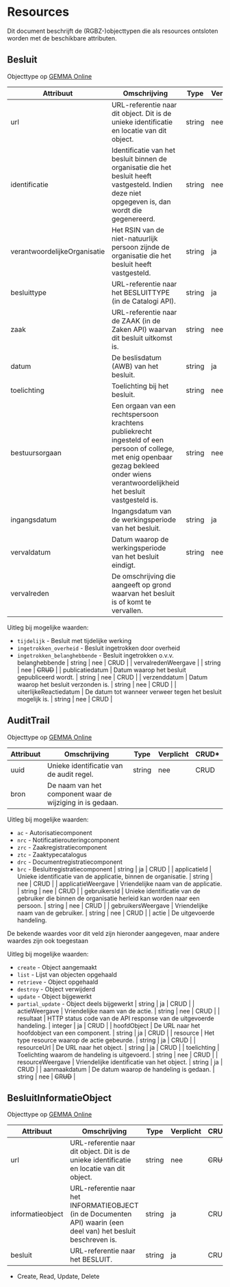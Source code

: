 # Resources

Dit document beschrijft de (RGBZ-)objecttypen die als resources ontsloten
worden met de beschikbare attributen.


## Besluit

Objecttype op [GEMMA Online](https://www.gemmaonline.nl/index.php/Rgbz_1.0/doc/objecttype/besluit)

| Attribuut | Omschrijving | Type | Verplicht | CRUD* |
| --- | --- | --- | --- | --- |
| url | URL-referentie naar dit object. Dit is de unieke identificatie en locatie van dit object. | string | nee | ~~C~~​R​~~U~~​~~D~~ |
| identificatie | Identificatie van het besluit binnen de organisatie die het besluit heeft vastgesteld. Indien deze niet opgegeven is, dan wordt die gegenereerd. | string | nee | C​R​U​D |
| verantwoordelijkeOrganisatie | Het RSIN van de niet-natuurlijk persoon zijnde de organisatie die het besluit heeft vastgesteld. | string | ja | C​R​U​D |
| besluittype | URL-referentie naar het BESLUITTYPE (in de Catalogi API). | string | ja | C​R​U​D |
| zaak | URL-referentie naar de ZAAK (in de Zaken API) waarvan dit besluit uitkomst is. | string | nee | C​R​U​D |
| datum | De beslisdatum (AWB) van het besluit. | string | ja | C​R​U​D |
| toelichting | Toelichting bij het besluit. | string | nee | C​R​U​D |
| bestuursorgaan | Een orgaan van een rechtspersoon krachtens publiekrecht ingesteld of een persoon of college, met enig openbaar gezag bekleed onder wiens verantwoordelijkheid het besluit vastgesteld is. | string | nee | C​R​U​D |
| ingangsdatum | Ingangsdatum van de werkingsperiode van het besluit. | string | ja | C​R​U​D |
| vervaldatum | Datum waarop de werkingsperiode van het besluit eindigt. | string | nee | C​R​U​D |
| vervalreden | De omschrijving die aangeeft op grond waarvan het besluit is of komt te vervallen.

Uitleg bij mogelijke waarden:

* `tijdelijk` - Besluit met tijdelijke werking
* `ingetrokken_overheid` - Besluit ingetrokken door overheid
* `ingetrokken_belanghebbende` - Besluit ingetrokken o.v.v. belanghebbende | string | nee | C​R​U​D |
| vervalredenWeergave |  | string | nee | ~~C~~​R​~~U~~​~~D~~ |
| publicatiedatum | Datum waarop het besluit gepubliceerd wordt. | string | nee | C​R​U​D |
| verzenddatum | Datum waarop het besluit verzonden is. | string | nee | C​R​U​D |
| uiterlijkeReactiedatum | De datum tot wanneer verweer tegen het besluit mogelijk is. | string | nee | C​R​U​D |

## AuditTrail

Objecttype op [GEMMA Online](https://www.gemmaonline.nl/index.php/Rgbz_1.0/doc/objecttype/audittrail)

| Attribuut | Omschrijving | Type | Verplicht | CRUD* |
| --- | --- | --- | --- | --- |
| uuid | Unieke identificatie van de audit regel. | string | nee | C​R​U​D |
| bron | De naam van het component waar de wijziging in is gedaan.

Uitleg bij mogelijke waarden:

* `ac` - Autorisatiecomponent
* `nrc` - Notificatierouteringcomponent
* `zrc` - Zaakregistratiecomponent
* `ztc` - Zaaktypecatalogus
* `drc` - Documentregistratiecomponent
* `brc` - Besluitregistratiecomponent | string | ja | C​R​U​D |
| applicatieId | Unieke identificatie van de applicatie, binnen de organisatie. | string | nee | C​R​U​D |
| applicatieWeergave | Vriendelijke naam van de applicatie. | string | nee | C​R​U​D |
| gebruikersId | Unieke identificatie van de gebruiker die binnen de organisatie herleid kan worden naar een persoon. | string | nee | C​R​U​D |
| gebruikersWeergave | Vriendelijke naam van de gebruiker. | string | nee | C​R​U​D |
| actie | De uitgevoerde handeling.

De bekende waardes voor dit veld zijn hieronder aangegeven,                         maar andere waardes zijn ook toegestaan

Uitleg bij mogelijke waarden:

* `create` - Object aangemaakt
* `list` - Lijst van objecten opgehaald
* `retrieve` - Object opgehaald
* `destroy` - Object verwijderd
* `update` - Object bijgewerkt
* `partial_update` - Object deels bijgewerkt | string | ja | C​R​U​D |
| actieWeergave | Vriendelijke naam van de actie. | string | nee | C​R​U​D |
| resultaat | HTTP status code van de API response van de uitgevoerde handeling. | integer | ja | C​R​U​D |
| hoofdObject | De URL naar het hoofdobject van een component. | string | ja | C​R​U​D |
| resource | Het type resource waarop de actie gebeurde. | string | ja | C​R​U​D |
| resourceUrl | De URL naar het object. | string | ja | C​R​U​D |
| toelichting | Toelichting waarom de handeling is uitgevoerd. | string | nee | C​R​U​D |
| resourceWeergave | Vriendelijke identificatie van het object. | string | ja | C​R​U​D |
| aanmaakdatum | De datum waarop de handeling is gedaan. | string | nee | ~~C~~​R​~~U~~​~~D~~ |

## BesluitInformatieObject

Objecttype op [GEMMA Online](https://www.gemmaonline.nl/index.php/Rgbz_1.0/doc/objecttype/besluitinformatieobject)

| Attribuut | Omschrijving | Type | Verplicht | CRUD* |
| --- | --- | --- | --- | --- |
| url | URL-referentie naar dit object. Dit is de unieke identificatie en locatie van dit object. | string | nee | ~~C~~​R​~~U~~​~~D~~ |
| informatieobject | URL-referentie naar het INFORMATIEOBJECT (in de Documenten API) waarin (een deel van) het besluit beschreven is. | string | ja | C​R​U​D |
| besluit | URL-referentie naar het BESLUIT. | string | ja | C​R​U​D |


* Create, Read, Update, Delete
